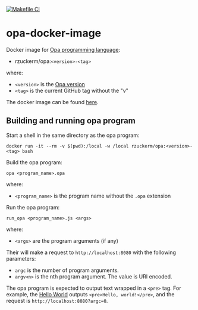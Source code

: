 [![Makefile CI](https://github.com/rzuckerm/opa-docker-image/actions/workflows/makefile.yml/badge.svg)](https://github.com/rzuckerm/opa-docker-image/actions/workflows/makefile.yml)

# opa-docker-image

Docker image for [Opa programming language](http://opalang.org/):

- rzuckerm/opa:`<version>-<tag>`

where:

- `<version>` is the [Opa version](OPA_VERSION)
- `<tag>` is the current GitHub tag without the "v"

The docker image can be found [here](https://hub.docker.com/r/rzuckerm/opa).

## Building and running opa program

Start a shell in the same directory as the opa program:

```
docker run -it --rm -v $(pwd):/local -w /local rzuckerm/opa:<version>-<tag> bash
```

Build the opa program:

```
opa <program_name>.opa
```

where:

- `<program_name>` is the program name without the `.opa` extension

Run the opa program:

```
run_opa <program_name>.js <args>
```

where:

- `<args>` are the program arguments (if any)

Their will make a request to `http://localhost:8080` with the following parameters:

- `argc` is the number of program arguments.
- `argv<n>` is the nth program argument. The value is URI encoded.

The opa program is expected to output text wrapped in a `<pre>` tag. For example,
the [Hello World](hello_world.opa) outputs `<pre>Hello, world!</pre>`, and the
request is `http://localhost:8080?argc=0`.

